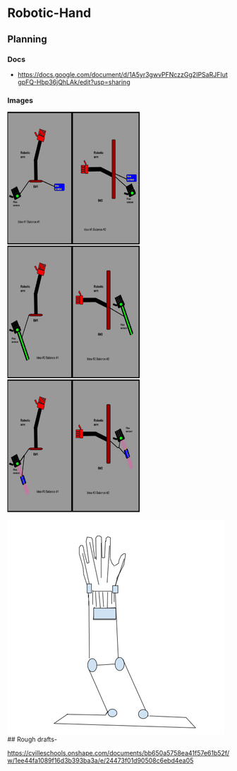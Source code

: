 # Robotic-Hand

## Planning

### Docs

- https://docs.google.com/document/d/1A5yr3gwvPFNczzGg2IPSaRJFIutgpFQ-Hbp36jQhLAk/edit?usp=sharing

### Images
<img src="Idea%231's.jpg?raw=true" width="300" height="300"> <img src="Idea%232's.jpg?raw=true" width="300" height="300"> <img src="Idea%233's.jpg?raw=true" width="300" height="300"> 

<img src="Screenshot%202021-02-04%20at%2012.52.41%20PM.png?raw=true">
## Rough drafts- 

https://cvilleschools.onshape.com/documents/bb650a5758ea41f57e61b52f/w/1ee44fa1089f16d3b393ba3a/e/24473f01d90508c6ebd4ea05

